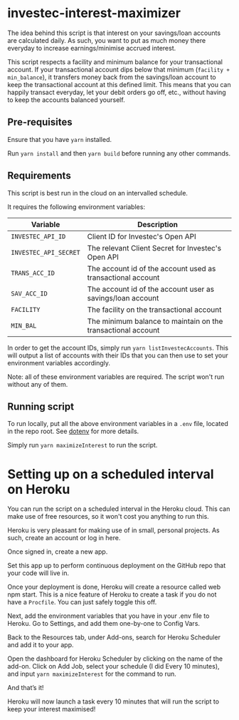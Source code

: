# investec-interest-maximizer

The idea behind this script is that interest on your savings/loan accounts are calculated daily. As such, you want to put as much money there everyday to increase earnings/minimise accrued interest.

This script respects a facility and minimum balance for your transactional account. If your transactional account dips below that minimum (`facility + min_balance`), it transfers money back from the savings/loan account to keep the transactional account at this defined limit.
This means that you can happily transact everyday, let your debit orders go off, etc., without having to keep the accounts balanced yourself.

## Pre-requisites

Ensure that you have `yarn` installed.

Run `yarn install` and then `yarn build` before running any other commands.

## Requirements

This script is best run in the cloud on an intervalled schedule.

It requires the following environment variables:

| Variable              | Description                                                  |
| --------------------- | ------------------------------------------------------------ |
| `INVESTEC_API_ID`     | Client ID for Investec's Open API                            |
| `INVESTEC_API_SECRET` | The relevant Client Secret for Investec's Open API           |
| `TRANS_ACC_ID`        | The account id of the account used as transactional account  |
| `SAV_ACC_ID`          | The account id of the account user as savings/loan account   |
| `FACILITY`            | The facility on the transactional account                    |
| `MIN_BAL`             | The minimum balance to maintain on the transactional account |

In order to get the account IDs, simply run `yarn listInvestecAccounts`. This will output a list of accounts with their IDs that you can then use to set your environment variables accordingly.

Note: all of these environment variables are required. The script won't run without any of them.

## Running script

To run locally, put all the above environment variables in a `.env` file, located in the repo root. See [dotenv](https://www.npmjs.com/package/dotenv) for more details.

Simply run `yarn maximizeInterest` to run the script.

# Setting up on a scheduled interval on Heroku

You can run the script on a scheduled interval in the Heroku cloud. This can make use of free resources, so it won't cost you anything to run this.

Heroku is very pleasant for making use of in small, personal projects. As such, create an account or log in here.

Once signed in, create a new app.

Set this app up to perform continuous deployment on the GitHub repo that your code will live in.

Once your deployment is done, Heroku will create a resource called web npm start. This is a nice feature of Heroku to create a task if you do not have a `Procfile`. You can just safely toggle this off.

Next, add the environment variables that you have in your .env file to Heroku. Go to Settings, and add them one-by-one to Config Vars.

Back to the Resources tab, under Add-ons, search for Heroku Scheduler and add it to your app.

Open the dashboard for Heroku Scheduler by clicking on the name of the add-on. Click on Add Job, select your schedule (I did Every 10 minutes), and input `yarn maximizeInterest` for the command to run.

And that’s it!

Heroku will now launch a task every 10 minutes that will run the script to keep your interest maximised!
